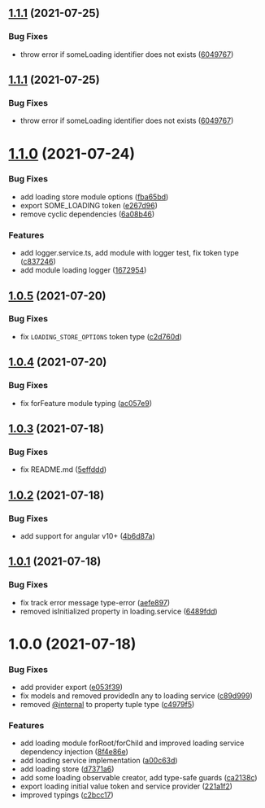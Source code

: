 ## [1.1.1](https://github.com/riccardoperra/ngx-reactive-loading/compare/v1.1.0...v1.1.1) (2021-07-25)


### Bug Fixes

* throw error if someLoading identifier does not exists ([6049767](https://github.com/riccardoperra/ngx-reactive-loading/commit/60497677c55d1dc73a8bfbc684b956a3b1366409))

## [1.1.1](https://github.com/riccardoperra/ngx-loading/compare/v1.1.0...v1.1.1) (2021-07-25)


### Bug Fixes

* throw error if someLoading identifier does not exists ([6049767](https://github.com/riccardoperra/ngx-loading/commit/60497677c55d1dc73a8bfbc684b956a3b1366409))

# [1.1.0](https://github.com/riccardoperra/ngx-loading/compare/v1.0.5...v1.1.0) (2021-07-24)


### Bug Fixes

* add loading store module options ([fba65bd](https://github.com/riccardoperra/ngx-loading/commit/fba65bd6eef55f2f719b23f9af3a28d911d0e440))
* export SOME_LOADING token ([e267d96](https://github.com/riccardoperra/ngx-loading/commit/e267d9618d39aae05f1a1d26cf1833a8c3ca1fac))
* remove cyclic dependencies ([6a08b46](https://github.com/riccardoperra/ngx-loading/commit/6a08b46d6483802c3f836f39de10e10ce0dfded7))


### Features

* add logger.service.ts, add module with logger test, fix token type ([c837246](https://github.com/riccardoperra/ngx-loading/commit/c837246b6fb7cde85e4b7432a1c0f69901575301))
* add module loading logger ([1672954](https://github.com/riccardoperra/ngx-loading/commit/16729547186edd1014256045b0f824c75b721801))

## [1.0.5](https://github.com/riccardoperra/ngx-loading/compare/v1.0.4...v1.0.5) (2021-07-20)


### Bug Fixes

* fix `LOADING_STORE_OPTIONS` token type ([c2d760d](https://github.com/riccardoperra/ngx-loading/commit/c2d760daa1000088eb5ed3cf65343a8b02ff2a88))

## [1.0.4](https://github.com/riccardoperra/ngx-loading/compare/v1.0.3...v1.0.4) (2021-07-20)


### Bug Fixes

* fix forFeature module typing ([ac057e9](https://github.com/riccardoperra/ngx-loading/commit/ac057e911133068294ed542c2d7f4b4aaae59991))

## [1.0.3](https://github.com/riccardoperra/ngx-loading/compare/v1.0.2...v1.0.3) (2021-07-18)


### Bug Fixes

* fix README.md ([5effddd](https://github.com/riccardoperra/ngx-loading/commit/5effdddafaf328fd182129712229f2ee75f58182))

## [1.0.2](https://github.com/riccardoperra/ngx-loading/compare/v1.0.1...v1.0.2) (2021-07-18)


### Bug Fixes

* add support for angular v10+ ([4b6d87a](https://github.com/riccardoperra/ngx-loading/commit/4b6d87a7b7aa2739f8de0bb6655944dd3675108b))

## [1.0.1](https://github.com/riccardoperra/ngx-loading/compare/v1.0.0...v1.0.1) (2021-07-18)


### Bug Fixes

* fix track error message type-error ([aefe897](https://github.com/riccardoperra/ngx-loading/commit/aefe897dddf3f720e235be802719de1980dcad70))
* removed isInitialized property in loading.service ([6489fdd](https://github.com/riccardoperra/ngx-loading/commit/6489fdd9343706d6b0c42a0ba45ddcd13e30b3db))

# 1.0.0 (2021-07-18)


### Bug Fixes

* add provider export ([e053f39](https://github.com/riccardoperra/ngx-loading/commit/e053f396fe844c99f93e68544f4cf326dd4c3b20))
* fix models and removed providedIn any to loading service ([c89d999](https://github.com/riccardoperra/ngx-loading/commit/c89d99921d8e4e12cadc6f510e6bce2afe12594f))
* removed [@internal](https://github.com/internal) to property tuple type ([c4979f5](https://github.com/riccardoperra/ngx-loading/commit/c4979f5da0835e96d37cbe71b70f6d2837197d07))


### Features

* add loading module forRoot/forChild and improved loading service dependency injection ([8f4e86e](https://github.com/riccardoperra/ngx-loading/commit/8f4e86eef1d4bbdadd5f178947c76e8b170ce466))
* add loading service implementation ([a00c63d](https://github.com/riccardoperra/ngx-loading/commit/a00c63dddb46a57da8d1ce754427a20943669424))
* add loading store ([d7371a6](https://github.com/riccardoperra/ngx-loading/commit/d7371a611f98d01238a0df4af3f4505aba0291e4))
* add some loading observable creator, add type-safe guards ([ca2138c](https://github.com/riccardoperra/ngx-loading/commit/ca2138c1593e4c839b18f57de7cc39da15c79dac))
* export loading initial value token and service provider ([221a1f2](https://github.com/riccardoperra/ngx-loading/commit/221a1f2d83bb25e4a467c92c71e23dcbfb2447b0))
* improved typings ([c2bcc17](https://github.com/riccardoperra/ngx-loading/commit/c2bcc1717f60b7f088a0050e30bc1ced052c3999))
